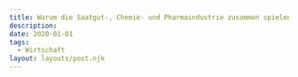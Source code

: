 ```yaml
---
title: Warum die Saatgut-, Chemie- und Pharmaindustrie zusammen spielen. (In Progress)
description: 
date: 2020-01-01
tags:
  - Wirtschaft
layout: layouts/post.njk
---
```

